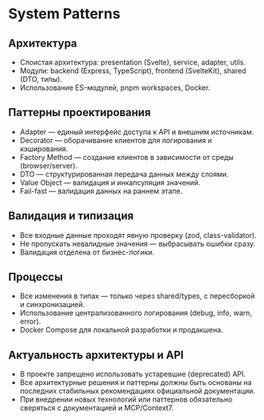 # System Patterns

## Архитектура
- Слоистая архитектура: presentation (Svelte), service, adapter, utils.
- Модули: backend (Express, TypeScript), frontend (SvelteKit), shared (DTO, типы).
- Использование ES-модулей, pnpm workspaces, Docker.

## Паттерны проектирования
- Adapter — единый интерфейс доступа к API и внешним источникам.
- Decorator — оборачивание клиентов для логирования и кэширования.
- Factory Method — создание клиентов в зависимости от среды (browser/server).
- DTO — структурированная передача данных между слоями.
- Value Object — валидация и инкапсуляция значений.
- Fail-fast — валидация данных на раннем этапе.

## Валидация и типизация
- Все входные данные проходят явную проверку (zod, class-validator).
- Не пропускать невалидные значения — выбрасывать ошибки сразу.
- Валидация отделена от бизнес-логики.

## Процессы
- Все изменения в типах — только через shared/types, с пересборкой и синхронизацией.
- Использование централизованного логирования (debug, info, warn, error).
- Docker Compose для локальной разработки и продакшена.

## Актуальность архитектуры и API
- В проекте запрещено использовать устаревшие (deprecated) API.
- Все архитектурные решения и паттерны должны быть основаны на последних стабильных рекомендациях официальной документации.
- При внедрении новых технологий или паттернов обязательно сверяться с документацией и MCP/Context7. 